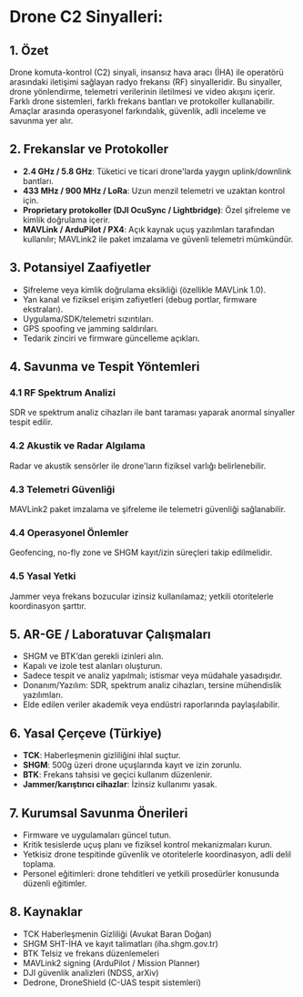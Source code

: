 # Drone C2 Sinyalleri:

## 1. Özet
Drone komuta-kontrol (C2) sinyali, insansız hava aracı (İHA) ile operatörü arasındaki iletişimi sağlayan radyo frekansı (RF) sinyalleridir. Bu sinyaller, drone yönlendirme, telemetri verilerinin iletilmesi ve video akışını içerir. Farklı drone sistemleri, farklı frekans bantları ve protokoller kullanabilir. Amaçlar arasında operasyonel farkındalık, güvenlik, adli inceleme ve savunma yer alır.

## 2. Frekanslar ve Protokoller
- **2.4 GHz / 5.8 GHz**: Tüketici ve ticari drone'larda yaygın uplink/downlink bantları.
- **433 MHz / 900 MHz / LoRa**: Uzun menzil telemetri ve uzaktan kontrol için.
- **Proprietary protokoller (DJI OcuSync / Lightbridge)**: Özel şifreleme ve kimlik doğrulama içerir.
- **MAVLink / ArduPilot / PX4**: Açık kaynak uçuş yazılımları tarafından kullanılır; MAVLink2 ile paket imzalama ve güvenli telemetri mümkündür.

## 3. Potansiyel Zaafiyetler
- Şifreleme veya kimlik doğrulama eksikliği (özellikle MAVLink 1.0).
- Yan kanal ve fiziksel erişim zafiyetleri (debug portlar, firmware ekstraları).
- Uygulama/SDK/telemetri sızıntıları.
- GPS spoofing ve jamming saldırıları.
- Tedarik zinciri ve firmware güncelleme açıkları.

## 4. Savunma ve Tespit Yöntemleri
### 4.1 RF Spektrum Analizi
SDR ve spektrum analiz cihazları ile bant taraması yaparak anormal sinyaller tespit edilir.

### 4.2 Akustik ve Radar Algılama
Radar ve akustik sensörler ile drone'ların fiziksel varlığı belirlenebilir.

### 4.3 Telemetri Güvenliği
MAVLink2 paket imzalama ve şifreleme ile telemetri güvenliği sağlanabilir.

### 4.4 Operasyonel Önlemler
Geofencing, no-fly zone ve SHGM kayıt/izin süreçleri takip edilmelidir.

### 4.5 Yasal Yetki
Jammer veya frekans bozucular izinsiz kullanılamaz; yetkili otoritelerle koordinasyon şarttır.

## 5. AR-GE / Laboratuvar Çalışmaları
- SHGM ve BTK’dan gerekli izinleri alın.
- Kapalı ve izole test alanları oluşturun.
- Sadece tespit ve analiz yapılmalı; istismar veya müdahale yasadışıdır.
- Donanım/Yazılım: SDR, spektrum analiz cihazları, tersine mühendislik yazılımları.
- Elde edilen veriler akademik veya endüstri raporlarında paylaşılabilir.

## 6. Yasal Çerçeve (Türkiye)
- **TCK**: Haberleşmenin gizliliğini ihlal suçtur.
- **SHGM**: 500g üzeri drone uçuşlarında kayıt ve izin zorunlu.
- **BTK**: Frekans tahsisi ve geçici kullanım düzenlenir.
- **Jammer/karıştırıcı cihazlar**: İzinsiz kullanımı yasak.

## 7. Kurumsal Savunma Önerileri
- Firmware ve uygulamaları güncel tutun.
- Kritik tesislerde uçuş planı ve fiziksel kontrol mekanizmaları kurun.
- Yetkisiz drone tespitinde güvenlik ve otoritelerle koordinasyon, adli delil toplama.
- Personel eğitimleri: drone tehditleri ve yetkili prosedürler konusunda düzenli eğitimler.

## 8. Kaynaklar
- TCK Haberleşmenin Gizliliği (Avukat Baran Doğan)
- SHGM SHT-İHA ve kayıt talimatları (iha.shgm.gov.tr)
- BTK Telsiz ve frekans düzenlemeleri
- MAVLink2 signing (ArduPilot / Mission Planner)
- DJI güvenlik analizleri (NDSS, arXiv)
- Dedrone, DroneShield (C-UAS tespit sistemleri)
